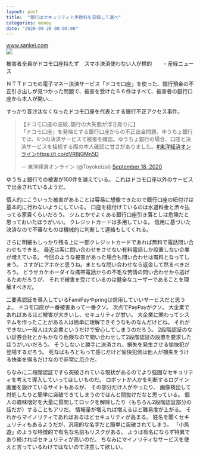 ```yaml
---
layout: post
title:  "銀行はセキュリティと手数料を意識して選べ"
categories: money
date: "2020-09-28 00:00:00"
---
```



<div class="card">
  <a href="https://www.sankei.com/economy/news/200910/ecn2009100029-n1.html"></a>
  <div class="card__header">
    <a href="https://www.sankei.com/economy/news/200910/ecn2009100029-n1.html">www.sankei.com</a>
  </div>
  <div class="card__image">
    <img src="https://www.sankei.com/images/news/200910/ecn2009100029-p1.jpg">
  </div>
  <div class="card__title">
    <p>被害者全員がドコモ口座持たず　スマホ決済使わない人が標的　　 - 産経ニュース</p>
  </div>
  <div class="card__description">
    <p>ＮＴＴドコモの電子マネー決済サービス「ドコモ口座」を使った、銀行預金の不正引き出しが見つかった問題で、被害を受けた６６件はすべて、被害者の銀行口座から本人が開い…</p>
  </div>
</div>


すっかり音沙汰なくなったドコモ口座を代表とする銀行不正アクセス事件。

<blockquote class="twitter-tweet tw-align-center"><p lang="ja" dir="ltr">【ドコモ口座の波紋､銀行の大失態が浮き彫りに】<br>「ドコモ口座」を発端とする銀行口座からの不正出金問題。ゆうちょ銀行では、6つの決済サービスで被害を確認。ゆうちょ銀行の場合、口座と決済サービスを接続する際の本人確認に甘さがありました。<a href="https://twitter.com/hashtag/%E6%9D%B1%E6%B4%8B%E7%B5%8C%E6%B8%88%E3%82%AA%E3%83%B3%E3%83%A9%E3%82%A4%E3%83%B3?src=hash&amp;ref_src=twsrc%5Etfw">#東洋経済オンライン</a><a href="https://t.co/dVR8jGMn5D">https://t.co/dVR8jGMn5D</a></p>&mdash; 東洋経済オンライン (@Toyokeizai) <a href="https://twitter.com/Toyokeizai/status/1306776507646312448?ref_src=twsrc%5Etfw">September 18, 2020</a></blockquote> <script async src="https://platform.twitter.com/widgets.js" charset="utf-8"></script>

ゆうちょ銀行での被害が100件を越えている。
これはドコモ口座以外のサービスで出金されているようだ。

個人的にこういった被害があることは容易に想像できたので銀行口座の紐付けは基本的に行わないようにしている。
口座を紐付けているのは水道料金と渋々払ってる家賃くらいだろう。
ジムとかでよくある銀行口座引き落としは危険だと思っておいたほうがいい。
クレジットカードは多用している。
信用に基づいた決済なので不審なものは機械的に判断して連絡もしてくれる。

さらに明細もしっかり残る上に一部クレジットカードであれば無料で電話問い合わせもできる。
最近は客に問い合わせをさせない有料電話しか設置しない企業が増えている。
今回のような被害があった場合も問い合わせは有料となってしまう。
さすがにアホかと思うね。まともな問い合わせなら返金して然るべきだろう。
どうせカケホーダイな携帯電話からの不毛な苦情の問い合わせから逃げるためだろうが、
それで被害を受けているのは健全なユーザーであることを理解すべきだ。

二要素認証を導入しているFamiPayやpringは信用していいサービスだと思うよ。
ドコモ口座が一番被害あって一番クソ。
次点でPayPayがクソ。
大企業であればあるほど被害が大きいし、セキュリティが甘い。
大企業に関わってシステムを作ったことがある人は簡単に理解できそうなものなんだけどね。
それができない一般人は大企業というだけで安心してしまうのだろう。
2段階認証のない証券会社とかもかなり危険なので問い合わせして2段階認証の設置を要求したほうがいいだろう。
そうしないと勝手に決済され、損失を発生させる愉快犯が登場するだろう。
死なばもろともって感じだけど愉快犯側は他人が損失をうける快楽を得るだけなので非常に厄介だ。

ちなみに二段階認証ですら突破されている現状があるのでより強固なセキュリティを考えて導入していってほしいものだ。
ロボットか人かを判断するログイン画面を設けているサイトもあるが、
その部分だけ人がやったり、
画像検出して対処したりと簡単に突破できてしまうのでほんと間抜けだなと思っている。
個人の趣味嗜好を大量に質問してロックを解除したり（もちろん2段階認証部分の話だが）することもアリだ。
情報量が増えれば増えるほど難易度が上がる。
それからマイノリティであればあるほどセキュリティが高まる。
姓名を聞くセキュリティもあるようだが、汎用的な名字だと簡単に突破されてしまう。
「小鳥遊」のような特徴的で有名な名前もリスクがある。
ようは有名にならず特異であり続ければセキュリティが高いのだ。
ちなみにマイノリティなサービスを使えと言っているわけではないので注意して欲しい。
